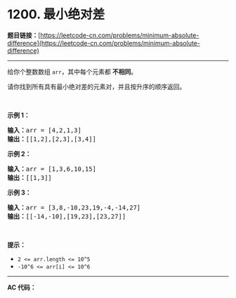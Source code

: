 # 1200. 最小绝对差

**题目链接：**[https://leetcode-cn.com/problems/minimum-absolute-difference](https://leetcode-cn.com/problems/minimum-absolute-difference)

---

<div class="content__1Y2H">
 <div class="notranslate">
  <p>给你个整数数组&nbsp;<code>arr</code>，其中每个元素都 <strong>不相同</strong>。</p> 
  <p>请你找到所有具有最小绝对差的元素对，并且按升序的顺序返回。</p> 
  <p>&nbsp;</p> 
  <p><strong>示例 1：</strong></p> 
  <pre class="language-text"><strong>输入：</strong>arr = [4,2,1,3]
<strong>输出：</strong>[[1,2],[2,3],[3,4]]
</pre> 
  <p><strong>示例 2：</strong></p> 
  <pre class="language-text"><strong>输入：</strong>arr = [1,3,6,10,15]
<strong>输出：</strong>[[1,3]]
</pre> 
  <p><strong>示例 3：</strong></p> 
  <pre class="language-text"><strong>输入：</strong>arr = [3,8,-10,23,19,-4,-14,27]
<strong>输出：</strong>[[-14,-10],[19,23],[23,27]]
</pre> 
  <p>&nbsp;</p> 
  <p><strong>提示：</strong></p> 
  <ul> 
   <li><code>2 &lt;= arr.length &lt;= 10^5</code></li> 
   <li><code>-10^6 &lt;= arr[i] &lt;= 10^6</code></li> 
  </ul> 
 </div>
</div>

---

**AC 代码：**

```java

```